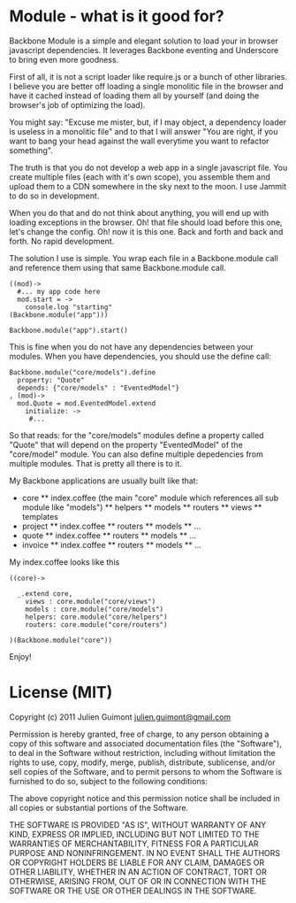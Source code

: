 # Module - what is it good for?

Backbone Module is a simple and elegant solution to load your in browser javascript dependencies. It leverages Backbone eventing and Underscore to bring even more goodness.

First of all, it is not a script loader like require.js or a bunch of other libraries. I believe you are better off loading a single monolitic file in the browser and have it cached instead of loading them all by yourself (and doing the browser's job of optimizing the load).

You might say: "Excuse me mister, but, if I may object, a dependency loader is useless in a monolitic file" and to that I will answer "You are right, if you want to bang your head against the wall everytime you want to refactor something".

The truth is that you do not develop a web app in a single javascript file. You create multiple files (each with it's own scope), you assemble them and upload them to a CDN somewhere in the sky next to the moon. I use Jammit to do so in development.

When you do that and do not think about anything, you will end up with loading exceptions in the browser. Oh! that file should load before this one, let's change the config. Oh! now it is this one. Back and forth and back and forth. No rapid development.

The solution I use is simple. You wrap each file in a Backbone.module call and reference them using that same Backbone.module call.

    ((mod)->
      #... my app code here
      mod.start = ->
        console.log "starting"
    (Backbone.module("app")))

    Backbone.module("app").start()

This is fine when you do not have any dependencies between your modules. When you have dependencies, you should use the define call:

    Backbone.module("core/models").define 
      property: "Quote"
      depends: {"core/models" : "EventedModel"}
    , (mod)->
      mod.Quote = mod.EventedModel.extend
        initialize: ->
         #...

So that reads: for the "core/models" modules define a property called "Quote" that will depend on the property "EventedModel" of the "core/model" module. You can also define multiple depedencies from multiple modules. That is pretty all there is to it.

My Backbone applications are usually built like that:

* core
** index.coffee (the main "core" module which references all sub module like "models")
** helpers
** models
** routers
** views
** templates
* project
** index.coffee
** routers
** models
** ...
* quote
** index.coffee
** routers
** models
** ...
* invoice
** index.coffee
** routers
** models
** ...

My index.coffee looks like this

    ((core)->
      
      _.extend core,
        views : core.module("core/views")
        models : core.module("core/models")
        helpers: core.module("core/helpers")
        routers: core.module("core/routers")

    )(Backbone.module("core"))

Enjoy!



# License (MIT)

Copyright (c) 2011 Julien Guimont <julien.guimont@gmail.com>

Permission is hereby granted, free of charge, to any person obtaining
a copy of this software and associated documentation files (the
"Software"), to deal in the Software without restriction, including
without limitation the rights to use, copy, modify, merge, publish,
distribute, sublicense, and/or sell copies of the Software, and to
permit persons to whom the Software is furnished to do so, subject to
the following conditions:

The above copyright notice and this permission notice shall be
included in all copies or substantial portions of the Software.

THE SOFTWARE IS PROVIDED "AS IS", WITHOUT WARRANTY OF ANY KIND,
EXPRESS OR IMPLIED, INCLUDING BUT NOT LIMITED TO THE WARRANTIES OF
MERCHANTABILITY, FITNESS FOR A PARTICULAR PURPOSE AND
NONINFRINGEMENT. IN NO EVENT SHALL THE AUTHORS OR COPYRIGHT HOLDERS BE
LIABLE FOR ANY CLAIM, DAMAGES OR OTHER LIABILITY, WHETHER IN AN ACTION
OF CONTRACT, TORT OR OTHERWISE, ARISING FROM, OUT OF OR IN CONNECTION
WITH THE SOFTWARE OR THE USE OR OTHER DEALINGS IN THE SOFTWARE.
